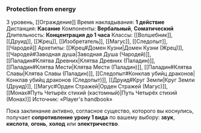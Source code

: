 ### Protection from energy

3 уровень, [[Ограждение]]
Время накладывания: **1 действие**
Дистанция: **Касание**
Компоненты: **Вербальный**, **Соматический**
Длительность: **Концентрация до 1 часа**
Классы: [[Волшебник]], [[Друид]], [[Жрец]], [[Изобретатель]], [[Магус]], [[Следопыт]], [[Чародей]]
Архетипы: [[Жрец#Домен Кузни|Домен Кузни (Жрец)]], [[Чародей#Заводная душа|Заводная Душа (Чародей)]], [[Паладин#Клятва Древних|Клятва Древних (Паладин)]], [[Паладин#Клятва Мести|Клятва Мести (Паладин)]], [[Паладин#Клятва Славы|Клятва Славы (Паладин)]], [[Следопыт#Конклав убийц драконов|Конклав убийц драконов (Следопыт)]], [[Друид#Круг Земли|Круг Земли (Друид)]], [[Магус#Орден Стражей|Орден Стражей (Магус)]], [[Монах#Путь Четырёх стихий (кастомный)|Путь Четырёх стихий (Монах)]]
Источник: «Player's handbook»

Пока заклинание активно, согласное существо, которого вы коснулись, получает **сопротивление урону 1 вида** по вашему выбору: **звук**, **кислота**, **огонь**, **холод** или **электричество**.